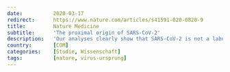 ```yaml
---
date:          2020-03-17
redirect:      https://www.nature.com/articles/s41591-020-0820-9
title:         Nature Medicine
subtitle:      'The proximal origin of SARS-CoV-2'
description:   'Our analyses clearly show that SARS-CoV-2 is not a laboratory construct or a purposefully manipulated virus.'
country:       [COM]
categories:    [Studie, Wissenschaft]
tags:          [nature, virus-ursprung]
---
```

